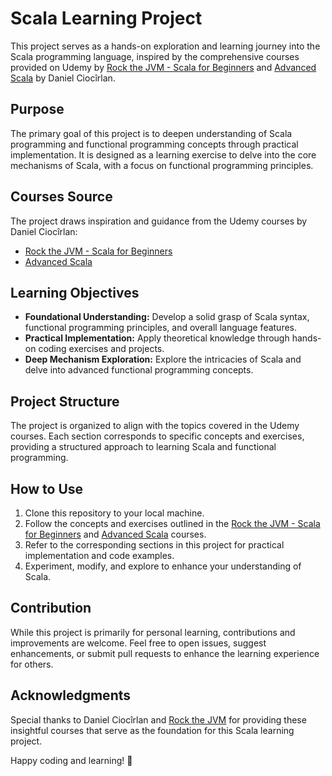 # Scala Learning Project

This project serves as a hands-on exploration and learning journey into the Scala programming language, inspired by the comprehensive courses provided on Udemy by [Rock the JVM - Scala for Beginners](https://udemy.com/course/rock-the-jvm-scala-for-beginners/) and [Advanced Scala](https://udemy.com/course/advanced-scala) by Daniel Ciocîrlan.

## Purpose

The primary goal of this project is to deepen understanding of Scala programming and functional programming concepts through practical implementation. It is designed as a learning exercise to delve into the core mechanisms of Scala, with a focus on functional programming principles.

## Courses Source

The project draws inspiration and guidance from the Udemy courses by Daniel Ciocîrlan:

- [Rock the JVM - Scala for Beginners](https://udemy.com/course/rock-the-jvm-scala-for-beginners/)
- [Advanced Scala](https://udemy.com/course/advanced-scala/)

## Learning Objectives

- **Foundational Understanding:** Develop a solid grasp of Scala syntax, functional programming principles, and overall language features.
- **Practical Implementation:** Apply theoretical knowledge through hands-on coding exercises and projects.
- **Deep Mechanism Exploration:** Explore the intricacies of Scala and delve into advanced functional programming concepts.

## Project Structure

The project is organized to align with the topics covered in the Udemy courses. Each section corresponds to specific concepts and exercises, providing a structured approach to learning Scala and functional programming.

## How to Use

1. Clone this repository to your local machine.
2. Follow the concepts and exercises outlined in the [Rock the JVM - Scala for Beginners](https://udemy.com/course/rock-the-jvm-scala-for-beginners/) and [Advanced Scala](https://udemy.com/course/advanced-scala) courses.
3. Refer to the corresponding sections in this project for practical implementation and code examples.
4. Experiment, modify, and explore to enhance your understanding of Scala.

## Contribution

While this project is primarily for personal learning, contributions and improvements are welcome. Feel free to open issues, suggest enhancements, or submit pull requests to enhance the learning experience for others.

## Acknowledgments

Special thanks to Daniel Ciocîrlan and [Rock the JVM](https://udemy.com/course/rock-the-jvm-scala-for-beginners/) for providing these insightful courses that serve as the foundation for this Scala learning project.

Happy coding and learning! 🚀
